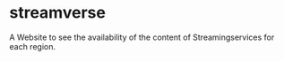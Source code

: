 # streamverse
A Website to see the availability of  the content of Streamingservices for each region.
